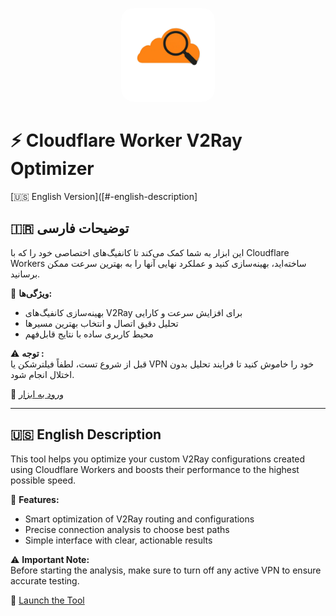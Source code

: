 <p align="center">
  <img src="./Logo.png" alt="Cloudflare Search Icon" width="150" style="border-radius: 20px;"/>
</p>

# ⚡️ Cloudflare Worker V2Ray Optimizer

[🇺🇸 English Version]([#-english-description]
## 🇮🇷 توضیحات فارسی

این ابزار به شما کمک می‌کند تا کانفیگ‌های اختصاصی خود را که با Cloudflare Workers ساخته‌اید، بهینه‌سازی کنید و عملکرد نهایی آنها را به بهترین سرعت ممکن برسانید.

🔧 **ویژگی‌ها:**
- بهینه‌سازی کانفیگ‌های V2Ray برای افزایش سرعت و کارایی
- تحلیل دقیق اتصال و انتخاب بهترین مسیرها
- محیط کاربری ساده با نتایج قابل‌فهم

⚠️ **توجه :**  
قبل از شروع تست، لطفاً فیلترشکن یا VPN خود را خاموش کنید تا فرایند تحلیل بدون اختلال انجام شود.

🚀 [ورود به ابزار](https://najidevs.github.io/cf-v2ray-optimizer/)

---

## 🇺🇸 English Description

This tool helps you optimize your custom V2Ray configurations created using Cloudflare Workers and boosts their performance to the highest possible speed.

🔧 **Features:**
- Smart optimization of V2Ray routing and configurations
- Precise connection analysis to choose best paths
- Simple interface with clear, actionable results

⚠️ **Important Note:**  
Before starting the analysis, make sure to turn off any active VPN to ensure accurate testing.

🚀 [Launch the Tool](https://najidevs.github.io/cf-v2ray-optimizer/)
